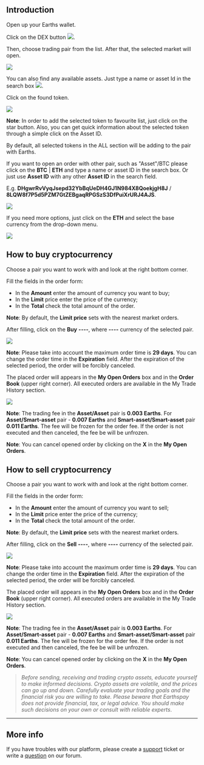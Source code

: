 ## Introduction

Open up your Earths wallet.

Click on the DEX button ![](/_assets/dex_01.png).

Then, choose trading pair from the list. After that, the selected market will open.

![](/_assets/dex_02.png)

You can also find any available assets. Just type a name or asset Id in the search box ![](/_assets/dex_03.png).

Click on the found token.

![](/_assets/dex_04.png)

**Note**: In order to add the selected token to favourite list, just click on the star button. Also, you can get quick information about the selected token through a simple click on the Asset ID.

By default, all selected tokens in the ALL section will be adding to the pair with Earths.

If you want to open an order with other pair, such as "Asset"/BTC please click on the **BTC** | **ETH** and type a name or asset ID in the search box. Or just use **Asset ID** with any other **Asset ID** in the search field.

E.g. **DHgwrRvVyqJsepd32YbBqUeDH4GJ1N984X8QoekjgH8J** / **8LQW8f7P5d5PZM7GtZEBgaqRPGSzS3DfPuiXrURJ4AJS**.

![](/_assets/dex_05.png)

If you need more options, just click on the **ETH** and select the base currency from the drop-down menu.

![](/_assets/dex_05_1.png)

## How to buy cryptocurrency

Choose a pair you want to work with and look at the right bottom corner.

Fill the fields in the order form:

* In the **Amount** enter the amount of currency you want to buy;
* In the **Limit** price enter the price of the currency;
* In the **Total** check the total amount of the order.

**Note**: By default, the **Limit price** sets with the nearest market orders.

After filling, click on the **Buy** **----**, where **----** currency of the selected pair.

![](/_assets/dex_06.png)

**Note**: Please take into account the maximum order time is **29 days**. You can change the order time in the **Expiration** field.
After the expiration of the selected period, the order will be forcibly canceled.

The placed order will appears in the **My Open Orders** box and in the **Order Book** (upper right corner). All executed orders are available in the My Trade History section.

![](/_assets/dex_06_1.png)

**Note**: The trading fee in the **Asset/Asset** pair is **0.003 Earths**. For **Asset/Smart-asset** pair - **0.007 Earths** and **Smart-asset/Smart-asset** pair **0.011 Earths**.
The fee will be frozen for the order fee. If the order is not executed and then canceled, the fee be will be unfrozen.

**Note**: You can cancel opened order by clicking on the **X** in the **My Open Orders**.

## How to sell cryptocurrency

Choose a pair you want to work with and look at the right bottom corner.

Fill the fields in the order form:

* In the **Amount** enter the amount of currency you want to sell;
* In the **Limit** price enter the price of the currency;
* In the **Total** check the total amount of the order.

**Note**: By default, the **Limit price** sets with the nearest market orders.

After filling, click on the **Sell** **----**, where **----** currency of the selected pair.

![](/_assets/dex_09.png)

**Note**: Please take into account the maximum order time is **29 days**. You can change the order time in the **Expiration** field.
After the expiration of the selected period, the order will be forcibly canceled.

The placed order will appears in the **My Open Orders** box and in the **Order Book** (upper right corner). All executed orders are available in the My Trade History section.

![](/_assets/dex_10.png)

**Note**: The trading fee in the **Asset/Asset** pair is **0.003 Earths**. For **Asset/Smart-asset** pair - **0.007 Earths** and **Smart-asset/Smart-asset** pair **0.011 Earths**.
The fee will be frozen for the order fee. If the order is not executed and then canceled, the fee be will be unfrozen.

**Note**: You can cancel opened order by clicking on the **X** in the **My Open Orders**.

> _Before sending, receiving and trading crypto assets, educate yourself to make informed decisions. Crypto assets are volatile, and the prices can go up and down. Carefully evaluate your trading goals and the financial risk you are willing to take.
> Please beware that Earthspay does not provide financial, tax, or legal advice. You should make such decisions on your own or consult with reliable experts_.

___

## More info

If you have troubles with our platform, please create a [support](https://support.earths.ga) ticket or write a [question](https://forum.earths.ga) on our forum.
